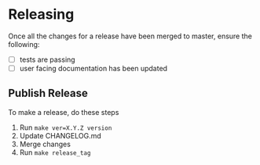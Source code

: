 # Releasing

Once all the changes for a release have been merged to master, ensure the following:

- [ ] tests are passing
- [ ] user facing documentation has been updated

## Publish Release

To make a release, do these steps
1. Run `make ver=X.Y.Z version`
1. Update CHANGELOG.md
1. Merge changes
1. Run `make release_tag`